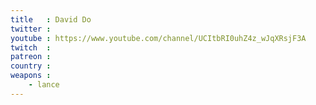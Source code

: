 ```yaml
---
title   : David Do
twitter :
youtube : https://www.youtube.com/channel/UCItbRI0uhZ4z_wJqXRsjF3A
twitch  :
patreon :
country :
weapons :
    - lance
---
```

